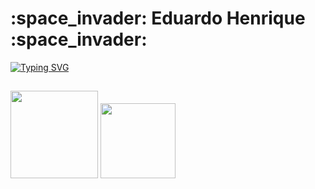 
<h1 aling="center">:space_invader: Eduardo Henrique :space_invader:</h1>

[![Typing SVG](https://readme-typing-svg.herokuapp.com?color=%2336BCF7&center=verdade&vCenter=verdade&lines=%3C%3E+desenvolvedor+web+%3C%2F%3E;%3C%3E+aprendendo+coisas+novas+%3C%2F%3E)](https://git.io/typing-svg)
##

<div style="display: inline-block;">
  <img
    aling="center"
    height="140em"
    src="https://github-readme-stats.vercel.app/api?username=EduDevHe&show_icons=true&custom_title=Minhas Estatísticas no GitHub&locale=pt-br&theme=react&include_all_commits=true&count_private=true"
  />
  <img
    aling="center"
    height="120em"
    src="https://github-readme-stats.vercel.app/api/top-langs/?username=EduDevHe&layout=compact&locale=pt-br&langs_count=7&theme=react"
  />
</div>
